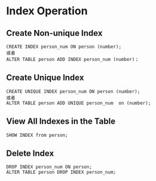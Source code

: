 # Index Operation   
## Create Non-unique Index
```
CREATE INDEX person_num ON person (number);
或者
ALTER TABLE person ADD INDEX person_num (number)；
```

## Create Unique Index
```
CREATE UNIQUE INDEX person_num ON person (number);
或者
ALTER TABLE person ADD UNIQUE person_num  on (number);
```

## View All Indexes in the Table
```
SHOW INDEX from person;
```
 
## Delete Index
```
DROP INDEX person_num ON person;
ALTER TABLE person DROP INDEX person_num;
```